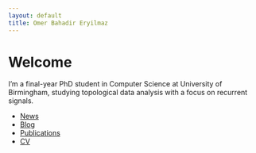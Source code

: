 ```yaml
---
layout: default
title: Omer Bahadir Eryilmaz
---
```


# Welcome

I’m a final-year PhD student in Computer Science at University of Birmingham, studying topological data analysis with a focus on recurrent signals.

- [News](pages/news.md)
- [Blog](pages/blog.md)
- [Publications](pages/publications.md)
- [CV](pages/cv.md)

